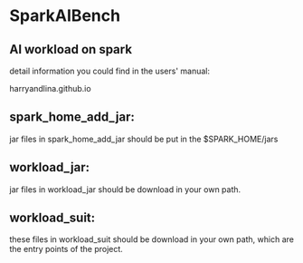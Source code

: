 # SparkAIBench
AI workload on spark
-

detail information you could find in the users' manual: 

harryandlina.github.io

spark_home_add_jar:
-

  jar files in spark_home_add_jar should be put in the $SPARK_HOME/jars

workload_jar:
-

  jar files in workload_jar should be download in your own path.

workload_suit:
-

  these files in workload_suit should be download in your own path, which are the entry points of the project.
